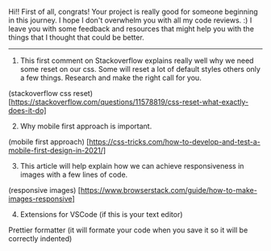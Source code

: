 Hi!! First of all, congrats! Your project is really good for someone beginning in this journey.
I hope I don't overwhelm you with all my code reviews. :)
I leave you with some feedback and resources that might help you with the things that I thought
that could be better.

---

1. This first comment on Stackoverflow explains really well why we need some reset on our css.
   Some will reset a lot of default styles others only a few things. Research and make the right call for you.

(stackoverflow css reset) [https://stackoverflow.com/questions/11578819/css-reset-what-exactly-does-it-do]

2. Why mobile first approach is important.

(mobile first approach) [https://css-tricks.com/how-to-develop-and-test-a-mobile-first-design-in-2021/]

3. This article will help explain how we can achieve responsiveness in images with
   a few lines of code.

(responsive images) [https://www.browserstack.com/guide/how-to-make-images-responsive]

4. Extensions for VSCode (if this is your text editor)

Prettier formatter (it will formate your code when you save it so it will be correctly indented)

